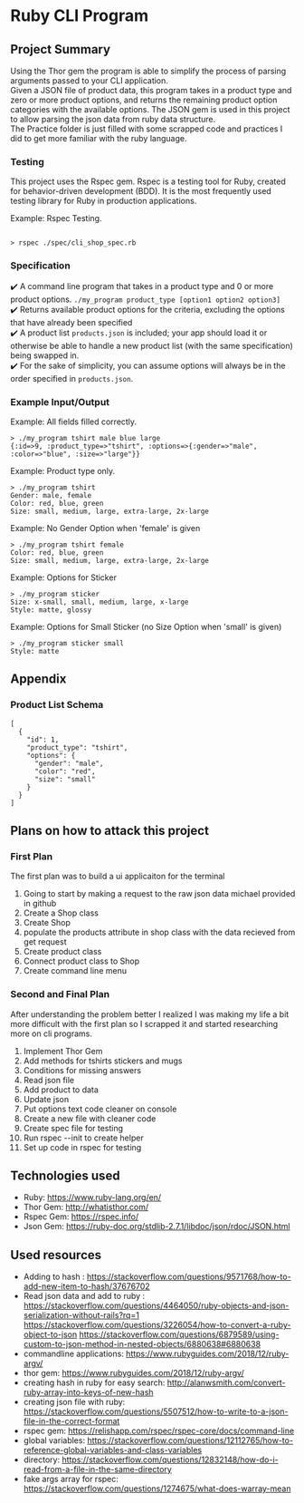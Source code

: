 # Ruby CLI Program

## Project Summary
Using the Thor gem the program is able to simplify the process of parsing arguments passed to your CLI application.  
Given a JSON file of product data, this program takes in a product type and zero or more product options, and returns the remaining product option categories with the available options. The JSON gem is used in this project to allow parsing the json data from ruby data structure.  
The Practice folder is just filled with some scrapped code and practices I did to get more familiar with the ruby language.

### Testing
This project uses the Rspec gem. Rspec is a testing tool for Ruby, created for behavior-driven development (BDD). It is the most frequently used testing library for Ruby in production applications.

Example: Rspec Testing.
```

> rspec ./spec/cli_shop_spec.rb

```

### Specification
:heavy_check_mark: A command line program that takes in a product type and 0 or more product options. `./my_program product_type [option1 option2 option3]` <br/>
:heavy_check_mark: Returns available product options for the criteria, excluding the options that have already been specified <br/>
:heavy_check_mark: A product list `products.json` is included;  your app should load it or otherwise be able to handle a new product list (with the same specification) being swapped in.<br/>
:heavy_check_mark: For the sake of simplicity, you can assume options will always be in the order specified in `products.json`.<br/>

### Example Input/Output

Example: All fields filled correctly.
```
> ./my_program tshirt male blue large
{:id=>9, :product_type=>"tshirt", :options=>{:gender=>"male", :color=>"blue", :size=>"large"}}
```

Example: Product type only.
```
> ./my_program tshirt
Gender: male, female
Color: red, blue, green
Size: small, medium, large, extra-large, 2x-large
```

Example: No Gender Option when 'female' is given
```
> ./my_program tshirt female
Color: red, blue, green
Size: small, medium, large, extra-large, 2x-large
```

Example: Options for Sticker
```
> ./my_program sticker
Size: x-small, small, medium, large, x-large
Style: matte, glossy
```

Example: Options for Small Sticker (no Size Option when 'small' is given)
```
> ./my_program sticker small
Style: matte
```

## Appendix
### Product List Schema
```
[
  {
    "id": 1,
    "product_type": "tshirt",
    "options": {
      "gender": "male",
      "color": "red",
      "size": "small"
    }
  }
]
```

## Plans on how to attack this project

### First Plan

The first plan was to build a ui applicaiton for the terminal

1. Going to start by making a request to the raw json data michael provided in github
2. Create a Shop class
3. Create Shop
4. populate the products attribute in shop class with the data recieved from get request
5. Create product class
6. Connect product class to Shop
7. Create command line menu

### Second and Final Plan

After understanding the problem better I realized I was making my life a bit more difficult with the first plan so I scrapped it and started researching more on cli programs.

1. Implement Thor Gem
2. Add methods for tshirts stickers and mugs
3. Conditions for missing answers
4. Read json file
5. Add product to data
6. Update json
7. Put options text code cleaner on console
8. Create a new file with cleaner code 
9. Create spec file for testing
10. Run rspec --init to create helper
11. Set up code in rspec for testing


## Technologies used
- Ruby: https://www.ruby-lang.org/en/
- Thor Gem: http://whatisthor.com/
- Rspec Gem: https://rspec.info/
- Json Gem: https://ruby-doc.org/stdlib-2.7.1/libdoc/json/rdoc/JSON.html


## Used resources
- Adding to hash : 
https://stackoverflow.com/questions/9571768/how-to-add-new-item-to-hash/37676702
- Read json data and add to ruby : 
https://stackoverflow.com/questions/4464050/ruby-objects-and-json-serialization-without-rails?rq=1
https://stackoverflow.com/questions/3226054/how-to-convert-a-ruby-object-to-json
https://stackoverflow.com/questions/6879589/using-custom-to-json-method-in-nested-objects/6880638#6880638
- commandline applications: https://www.rubyguides.com/2018/12/ruby-argv/
- thor gem: https://www.rubyguides.com/2018/12/ruby-argv/
- creating hash in ruby for easy search: http://alanwsmith.com/convert-ruby-array-into-keys-of-new-hash
- creating json file with ruby: https://stackoverflow.com/questions/5507512/how-to-write-to-a-json-file-in-the-correct-format
- rspec gem: https://relishapp.com/rspec/rspec-core/docs/command-line
- global variables: https://stackoverflow.com/questions/12112765/how-to-reference-global-variables-and-class-variables
- directory: https://stackoverflow.com/questions/12832148/how-do-i-read-from-a-file-in-the-same-directory
- fake args array for rspec: https://stackoverflow.com/questions/1274675/what-does-warray-mean